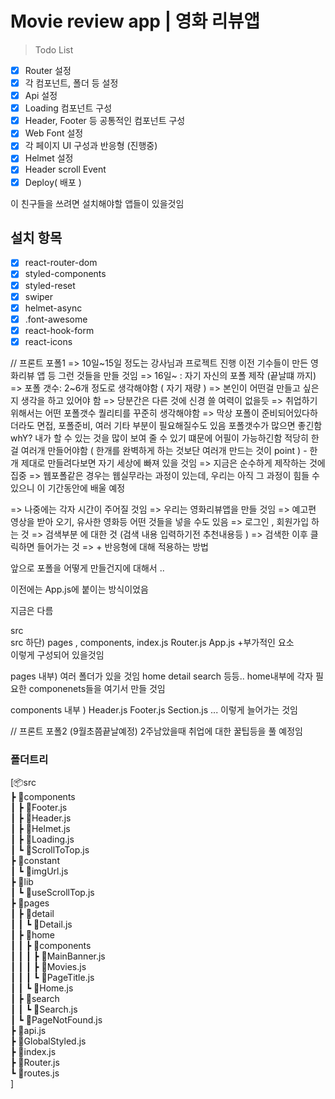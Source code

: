 # Movie review app | 영화 리뷰앱

> Todo List

- [x] Router 설정
- [x] 각 컴포넌트, 폴더 등 설정
- [x] Api 설정
- [x] Loading 컴포넌트 구성
- [x] Header, Footer 등 공통적인 컴포넌트 구성
- [x] Web Font 설정
- [x] 각 페이지 UI 구성과 반응형 (진행중)
- [x] Helmet 설정
- [x] Header scroll Event
- [x] Deploy( 배포 )

이 친구들을 쓰려면 설치해야할 앱들이 있을것임

## 설치 항목

- [x] react-router-dom
- [x] styled-components
- [x] styled-reset
- [x] swiper
- [x] helmet-async
- [x] .font-awesome
- [x] react-hook-form
- [x] react-icons

// 프론트 포폴1
=> 10일~15일 정도는 강사님과 프로젝트 진행
이전 기수들이 만든 영화리뷰 앱 등 그런 것들을 만들 것임
=> 16일~ : 자기 자신의 포폴 제작 (끝날떄 까지)
=> 포폴 갯수: 2~6개 정도로 생각해야함 ( 자기 재량 )
=> 본인이 어떤걸 만들고 싶은지 생각을 하고 있어야 함
=> 당분간은 다른 것에 신경 쓸 여력이 없을듯
=> 취업하기 위해서는 어떤 포폴갯수 퀄리티를 꾸준히 생각해야함
=> 막상 포폴이 준비되어있다하더라도 면접, 포폴준비, 여러 기타 부분이 필요해질수도 있음
포폴갯수가 많으면 좋긴함 whY? 내가 할 수 있는 것을 많이 보여 줄 수 있기 떄문에 어필이 가능하긴함
적당히 한걸 여러개 만들어야함 ( 한개를 완벽하게 하는 것보단 여러개 만드는 것이 point ) - 한개 제대로 만들려다보면 자기 세상에 빠져 있을 것임
=> 지금은 순수하게 제작하는 것에 집중
=> 웹포폴같은 경우는 웹실무라는 과정이 있는데, 우리는 아직 그 과정이 힘들 수 있으니 이 기간동안에 배울 예정

=> 나중에는 각자 시간이 주어질 것임
=> 우리는 영화리뷰앱을 만들 것임
=> 예고편 영상을 받아 오기, 유사한 영화등 어떤 것들을 넣을 수도 있음
=> 로그인 , 회원가입 하는 것
=> 검색부분 에 대한 것 (검색 내용 입력하기전 추천내용등 )
=> 검색한 이후 클릭하면 들어가는 것
=> + 반응형에 대해 적용하는 방법

앞으로 포폴을 어떻게 만들건지에 대해서 ..

이전에는 App.js에 붙이는 방식이었음

지금은 다름

src  
src 하단) pages , components, index.js Router.js App.js +부가적인 요소  
이렇게 구성되어 있을것임

pages 내부) 여러 폴더가 있을 것임 home detail search 등등.. home내부에 각자 필요한 componenets들을 여기서 만들 것임

components 내부 ) Header.js Footer.js Section.js ... 이렇게 늘어가는 것임

// 프론트 포폴2 (9월초쯤끝날예정)
2주남았을때 취업에 대한 꿀팁등을 풀 예정임

<h3>폴더트리</h3
         
[📦src  <br>
 ┣ 📂components  <br>
 ┃ ┣ 📜Footer.js  <br>
 ┃ ┣ 📜Header.js  <br>
 ┃ ┣ 📜Helmet.js  <br>
 ┃ ┣ 📜Loading.js  <br>
 ┃ ┗ 📜ScrollToTop.js  <br>
 ┣ 📂constant  <br>
 ┃ ┗ 📜imgUrl.js  <br>
 ┣ 📂lib  <br>
 ┃ ┗ 📜useScrollTop.js  <br>
 ┣ 📂pages  <br>
 ┃ ┣ 📂detail  <br>
 ┃ ┃ ┗ 📜Detail.js  <br>
 ┃ ┣ 📂home  <br>
 ┃ ┃ ┣ 📂components  <br>
 ┃ ┃ ┃ ┣ 📜MainBanner.js  <br>
 ┃ ┃ ┃ ┣ 📜Movies.js  <br>
 ┃ ┃ ┃ ┗ 📜PageTitle.js  <br>
 ┃ ┃ ┗ 📜Home.js  <br>
 ┃ ┣ 📂search  <br>
 ┃ ┃ ┗ 📜Search.js  <br>
 ┃ ┗ 📜PageNotFound.js  <br>
 ┣ 📜api.js  <br>
 ┣ 📜GlobalStyled.js  <br>
 ┣ 📜index.js  <br>
 ┣ 📜Router.js  <br>
 ┗ 📜routes.js  <br>]
